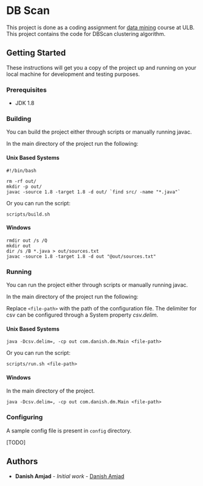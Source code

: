 # DB Scan

This project is done as a coding assignment for [data mining](http://cs.ulb.ac.be/public/teaching/infoh423) course at ULB.
This project contains the code for DBScan clustering algorithm.

## Getting Started

These instructions will get you a copy of the project up and running on your local machine for development and testing purposes. 

### Prerequisites

* JDK 1.8

### Building
You can build the project either through scripts or manually running javac.

In the main directory of the project run the following:

#### Unix Based Systems

````
#!/bin/bash

rm -rf out/
mkdir -p out/
javac -source 1.8 -target 1.8 -d out/ `find src/ -name "*.java"`
````

Or you can run the script:

````
scripts/build.sh
````

#### Windows

````
rmdir out /s /Q
mkdir out
dir /s /B *.java > out/sources.txt
javac -source 1.8 -target 1.8 -d out "@out/sources.txt"

````

### Running
You can run the project either through scripts or manually running javac.

In the main directory of the project run the following:

Replace `<file-path>` with the path of the configuration file.
The delimiter for csv can be configured through a System property _csv.delim_.

#### Unix Based Systems

````
java -Dcsv.delim=, -cp out com.danish.dm.Main <file-path>
````

Or you can run the script:

````
scripts/run.sh <file-path>
````

#### Windows

In the main directory of the project.

````
java -Dcsv.delim=, -cp out com.danish.dm.Main <file-path>
````

### Configuring
A sample config file is present in `config` directory.

[TODO]

## Authors

* **Danish Amjad** - *Initial work* - [Danish Amjad](https://github.com/damjad)